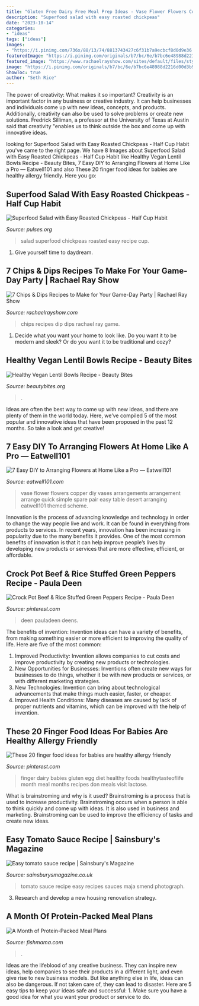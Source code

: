 ```yaml
---
title: "Gluten Free Dairy Free Meal Prep Ideas - Vase Flower Flowers Copper Diy Vases Arrangements Arrangement Arrange Quick Simple Spare Pair Easy Table Desert Arranging Eatwell101 Themed Scheme"
description: "Superfood salad with easy roasted chickpeas"
date: "2023-10-14"
categories:
- "ideas"
tags: ["ideas"]
images:
- "https://i.pinimg.com/736x/88/13/74/8813743427c6f31b7a9ecbcf8d0d9e36.jpg"
featuredImage: "https://i.pinimg.com/originals/b7/bc/6e/b7bc6e48988d2216d00d3b9cddf162b0.jpg"
featured_image: "https://www.rachaelrayshow.com/sites/default/files/styles/1280x720/public/images/2015-01/04c0e78a0e5ff3259fd1fc0239065a3a.jpg?itok=OHQuoZF0"
image: "https://i.pinimg.com/originals/b7/bc/6e/b7bc6e48988d2216d00d3b9cddf162b0.jpg"
ShowToc: true
author: "Seth Rice"
---
```



The power of creativity: What makes it so important?
Creativity is an important factor in any business or creative industry. It can help businesses and individuals come up with new ideas, concepts, and products. Additionally, creativity can also be used to solve problems or create new solutions. Fredrick Silliman, a professor at the University of Texas at Austin said that creativity "enables us to think outside the box and come up with innovative ideas.

	

		
looking for Superfood Salad with Easy Roasted Chickpeas - Half Cup Habit you've came to the right page. We have 8 Images about Superfood Salad with Easy Roasted Chickpeas - Half Cup Habit like Healthy Vegan Lentil Bowls Recipe - Beauty Bites, 7 Easy DIY to Arranging Flowers at Home Like a Pro — Eatwell101 and also These 20 finger food ideas for babies are healthy allergy friendly. Here you go:
		
    
## Superfood Salad With Easy Roasted Chickpeas - Half Cup Habit

<img loading=lazy src="https://pulses.org/nap/wp-content/uploads/2018/01/Superfood-Salad-3.jpg" onerror="this.onerror=null;this.src='https://tse2.mm.bing.net/th?id=OIP.AyrLZ5awL2TFUNPNHiRZzwHaLH&amp;pid=15.1';" alt="Superfood Salad with Easy Roasted Chickpeas - Half Cup Habit">

_Source: pulses.org_

>salad superfood chickpeas roasted easy recipe cup. 

	

1. Give yourself time to daydream.

    
## 7 Chips &amp; Dips Recipes To Make For Your Game-Day Party | Rachael Ray Show

<img loading=lazy src="https://www.rachaelrayshow.com/sites/default/files/styles/1280x720/public/images/2015-01/04c0e78a0e5ff3259fd1fc0239065a3a.jpg?itok=OHQuoZF0" onerror="this.onerror=null;this.src='https://tse1.mm.bing.net/th?id=OIP.amFpuFOAbXa2d0ZvW9lVNgHaEK&amp;pid=15.1';" alt="7 Chips &amp; Dips Recipes to Make for Your Game-Day Party | Rachael Ray Show">

_Source: rachaelrayshow.com_

>chips recipes dip dips rachael ray game. 

	

1. Decide what you want your home to look like. Do you want it to be modern and sleek? Or do you want it to be traditional and cozy?

    
## Healthy Vegan Lentil Bowls Recipe - Beauty Bites

<img loading=lazy src="http://www.beautybites.org/wp-content/uploads/2020/09/Lentil-Bowls-IMG_8384.jpg" onerror="this.onerror=null;this.src='https://tse3.mm.bing.net/th?id=OIP.11wN_iFLNfukKpFQxe6ekwHaLG&amp;pid=15.1';" alt="Healthy Vegan Lentil Bowls Recipe - Beauty Bites">

_Source: beautybites.org_

>. 

	

Ideas are often the best way to come up with new ideas, and there are plenty of them in the world today. Here, we’ve compiled 5 of the most popular and innovative ideas that have been proposed in the past 12 months. So take a look and get creative!

    
## 7 Easy DIY To Arranging Flowers At Home Like A Pro — Eatwell101

<img loading=lazy src="https://www.eatwell101.com/wp-content/uploads/2016/04/How-to-Arrange-Flowers-in-a.jpg" onerror="this.onerror=null;this.src='https://tse2.mm.bing.net/th?id=OIP.ehQkV9ca6yvImSzp6ajpcAHaLH&amp;pid=15.1';" alt="7 Easy DIY to Arranging Flowers at Home Like a Pro — Eatwell101">

_Source: eatwell101.com_

>vase flower flowers copper diy vases arrangements arrangement arrange quick simple spare pair easy table desert arranging eatwell101 themed scheme. 

	

Innovation is the process of advancing knowledge and technology in order to change the way people live and work. It can be found in everything from products to services. In recent years, innovation has been increasing in popularity due to the many benefits it provides. One of the most common benefits of innovation is that it can help improve people’s lives by developing new products or services that are more effective, efficient, or affordable.

    
## Crock Pot Beef &amp; Rice Stuffed Green Peppers Recipe - Paula Deen

<img loading=lazy src="https://i.pinimg.com/originals/b7/bc/6e/b7bc6e48988d2216d00d3b9cddf162b0.jpg" onerror="this.onerror=null;this.src='https://tse3.mm.bing.net/th?id=OIP.bESVk8xgJdlIUNjXBg4OAwAAAA&amp;pid=15.1';" alt="Crock Pot Beef &amp; Rice Stuffed Green Peppers Recipe - Paula Deen">

_Source: pinterest.com_

>deen pauladeen deens. 

	

The benefits of invention:
Invention ideas can have a variety of benefits, from making something easier or more efficient to improving the quality of life. Here are five of the most common: 
1. Improved Productivity: Invention allows companies to cut costs and improve productivity by creating new products or technologies.
2. New Opportunities for Businesses: Inventions often create new ways for businesses to do things, whether it be with new products or services, or with different marketing strategies.
3. New Technologies: Invention can bring about technological advancements that make things much easier, faster, or cheaper.
4. Improved Health Conditions: Many diseases are caused by lack of proper nutrients and vitamins, which can be improved with the help of invention. 
    
## These 20 Finger Food Ideas For Babies Are Healthy Allergy Friendly

<img loading=lazy src="https://i.pinimg.com/736x/88/13/74/8813743427c6f31b7a9ecbcf8d0d9e36.jpg" onerror="this.onerror=null;this.src='https://tse4.mm.bing.net/th?id=OIP.rW6nn7JvmZlhmy50kI5OYwHaPY&amp;pid=15.1';" alt="These 20 finger food ideas for babies are healthy allergy friendly">

_Source: pinterest.com_

>finger dairy babies gluten egg diet healthy foods healthytasteoflife month meal months recipes don meals visit lactose. 

	

What is brainstroming and why is it used?
Brainstroming is a process that is used to increase productivity. Brainstroming occurs when a person is able to think quickly and come up with ideas. It is also used in business and marketing. Brainstroming can be used to improve the efficiency of tasks and create new ideas.

    
## Easy Tomato Sauce Recipe | Sainsbury&#039;s Magazine

<img loading=lazy src="https://www.sainsburysmagazine.co.uk/uploads/media/675x882/02/6332-easy-tomato-sauce.jpg?v=1-0" onerror="this.onerror=null;this.src='https://tse4.mm.bing.net/th?id=OIP.VpZBp5NUjX4o-KlpzHDcvQHaJr&amp;pid=15.1';" alt="Easy tomato sauce recipe | Sainsbury&#039;s Magazine">

_Source: sainsburysmagazine.co.uk_

>tomato sauce recipe easy recipes sauces maja smend photograph. 

	

3. Research and develop a new housing renovation strategy.

    
## A Month Of Protein-Packed Meal Plans

<img loading=lazy src="https://fishmama.com/wp-content/uploads/2017/12/PP-Week-4-745x1024.png" onerror="this.onerror=null;this.src='https://tse4.mm.bing.net/th?id=OIP.q1oIhG0lgBUUqAY-4-m5sQHaKL&amp;pid=15.1';" alt="A Month of Protein-Packed Meal Plans">

_Source: fishmama.com_

>. 

	

Ideas are the lifeblood of any creative business. They can inspire new ideas, help companies to see their products in a different light, and even give rise to new business models. But like anything else in life, ideas can also be dangerous. If not taken care of, they can lead to disaster. Here are 5 easy tips to keep your ideas safe and successful: 1. Make sure you have a good idea for what you want your product or service to do.

